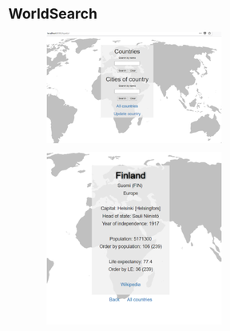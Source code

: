 # WorldSearch

<p align="center">
  <img src="https://github.com/pekkavee/WorldSearch/blob/master/src/main/resources/static/images/world1.jpg") width="350"/>
  </p>
  <p align="center">
  <img src="https://github.com/pekkavee/WorldSearch/blob/master/src/main/resources/static/images/world2.jpg") width="350"/>
</p>
